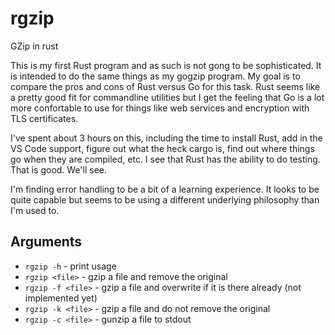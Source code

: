 # rgzip
GZip in rust

This is my first Rust program and as such is not gong to be sophisticated. It is
intended to do the same things as my gogzip program. My goal is to compare the
pros and cons of Rust versus Go for this task. Rust seems like a pretty good fit
for commandline utilities but I get the feeling that Go is a lot more
confortable to use for things like web services and encryption with TLS
certificates.

I've spent about 3 hours on this, including the time to install Rust, add in the
VS Code support, figure out what the heck cargo is, find out where things go
when they are compiled, etc. I see that Rust has the ability to do testing. That
is good. We'll see.

I'm finding error handling to be a bit of a learning experience. It looks to be
quite capable but seems to be using a different underlying philosophy than I'm
used to.

## Arguments

* `rgzip -h` - print usage
* `rgzip <file>` - gzip a file and remove the original
* `rgzip -f <file>` - gzip a file and overwrite if it is there already (not
  implemented yet)
* `rgzip -k <file>` - gzip a file and do not remove the original
* `rgzip -c <file>` - gunzip a file to stdout
